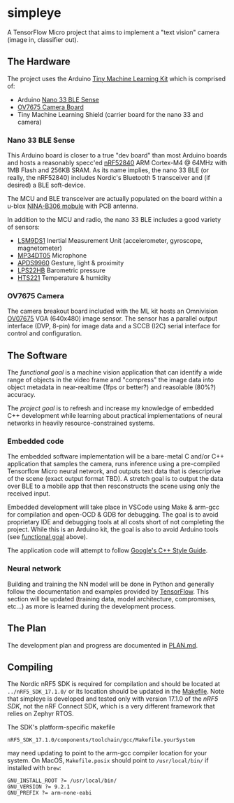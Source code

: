 # simpleye
A TensorFlow Micro project that aims to implement a "text vision" camera (image in, classifier out).

## The Hardware
The project uses the Arduino [Tiny Machine Learning Kit](https://store-usa.arduino.cc/products/arduino-tiny-machine-learning-kit) which is comprised of:
- Arduino [Nano 33 BLE Sense](https://store.arduino.cc/products/arduino-nano-33-ble-sense)
- [OV7675 Camera Board](https://www.arducam.com/products/camera-breakout-board/0-3mp-ov7675/)
- Tiny Machine Learning Shield (carrier board for the nano 33 and camera)

### Nano 33 BLE Sense
This Arduino board is closer to a true "dev board" than most Arduino boards and hosts a reasonably specc'ed [nRF52840](https://content.arduino.cc/assets/Nano_BLE_MCU-nRF52840_PS_v1.1.pdf) ARM Cortex-M4 @ 64MHz with 1MB Flash and 256KB SRAM. As its name implies, the nano 33 BLE (or really, the nRF52840) includes Nordic's Bluetooth 5 transceiver and (if desired) a BLE soft-device.

The MCU and BLE transceiver are actually populated on the board within a u-blox [NINA-B306 mobule](https://www.u-blox.com/en/product/nina-b30-series-open-cpu-0) with PCB antenna.

In addition to the MCU and radio, the nano 33 BLE includes a good variety of sensors:
- [LSM9DS1](https://content.arduino.cc/assets/Nano_BLE_Sense_lsm9ds1.pdf) Inertial Measurement Unit (accelerometer, gyroscope, magnetometer)
- [MP34DT05](https://content.arduino.cc/assets/Nano_BLE_Sense_mp34dt05-a.pdf) Microphone
- [APDS9960](https://content.arduino.cc/assets/Nano_BLE_Sense_av02-4191en_ds_apds-9960.pdf) Gesture, light & proximity
- [LPS22HB](https://content.arduino.cc/assets/Nano_BLE_Sense_lps22hb.pdf) Barometric pressure
- [HTS221](https://content.arduino.cc/assets/Nano_BLE_Sense_HTS221.pdf) Temperature & humidity

### OV7675 Camera
The camera breakout board included with the ML kit hosts an Omnivision [OV07675](https://www.ovt.com/products/ov07675-a23a/) VGA (640x480) image sensor. The sensor has a parallel output interface (DVP, 8-pin) for image data and a SCCB (I2C) serial interface for control and configuration.

## The Software
The *functional goal* is a machine vision application that can identify a wide range of objects in the video frame and "compress" the image data into object metadata in near-realtime (1fps or better?) and reasolable (80%?) accuracy.

The *project goal* is to refresh and increase my knowledge of embedded C++ development while learning about practical implementations of neural networks in heavily resource-constrained systems.

### Embedded code
The embedded software implementation will be a bare-metal C and/or C++ application that samples the camera, runs inference using a pre-compiled Tensorflow Micro neural network, and outputs text data that is descriprive of the scene (exact output format TBD). A stretch goal is to output the data over BLE to a mobile app that then resconstructs the scene using only the received input.

Embedded development will take place in VSCode using Make & arm-gcc for compilation and open-OCD & GDB for debugging. The goal is to avoid proprietary IDE and debugging tools at all costs short of not completing the project. While this is an Arduino kit, the goal is also to avoid Arduino tools (see [functional goal](#the-software) above).

The application code will attempt to follow [Google's C++ Style Guide](https://google.github.io/styleguide/cppguide.html).

### Neural network
Building and training the NN model will be done in Python and generally follow the documentation and examples provided by [TensorFlow](https://www.tensorflow.org/lite/microcontrollers/get_started_low_level). This section will be updated (training data, model architecture, compromises, etc...) as more is learned during the development process.

## The Plan
The development plan and progress are documented in [PLAN.md](PLAN.md).

## Compiling
The Nordic nRF5 SDK is required for compilation and should be located at `../nRF5_SDK_17.1.0/` or its location should be updated in the [Makefile](Makefile). Note that simpleye is developed and tested only with version 17.1.0 of the *nRF5 SDK*, not the nRF Connect SDK, which is a very different framework that relies on Zephyr RTOS.

The SDK's platform-specific makefile
```
nRF5_SDK_17.1.0/components/toolchain/gcc/Makefile.yourSystem
``` 
may need updating to point to the arm-gcc compiler location for your system. On MacOS, `Makefile.posix` should point to `/usr/local/bin/` if installed with `brew`:
```
GNU_INSTALL_ROOT ?= /usr/local/bin/
GNU_VERSION ?= 9.2.1
GNU_PREFIX ?= arm-none-eabi
```
